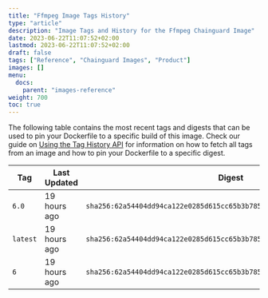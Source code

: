 ```yaml
---
title: "Ffmpeg Image Tags History"
type: "article"
description: "Image Tags and History for the Ffmpeg Chainguard Image"
date: 2023-06-22T11:07:52+02:00
lastmod: 2023-06-22T11:07:52+02:00
draft: false
tags: ["Reference", "Chainguard Images", "Product"]
images: []
menu:
  docs:
    parent: "images-reference"
weight: 700
toc: true
---
```


The following table contains the most recent tags and digests that can be used to pin your Dockerfile to a specific build of this image. Check our guide on [Using the Tag History API](/chainguard/chainguard-images/using-the-tag-history-api/) for information on how to fetch all tags from an image and how to pin your Dockerfile to a specific digest.

| Tag      | Last Updated | Digest                                                                    |
|----------|--------------|---------------------------------------------------------------------------|
| `6.0`    | 19 hours ago | `sha256:62a54404dd94ca122e0285d615cc65b3b785eb0b14f4f76e0cfca99ad0593997` |
| `latest` | 19 hours ago | `sha256:62a54404dd94ca122e0285d615cc65b3b785eb0b14f4f76e0cfca99ad0593997` |
| `6`      | 19 hours ago | `sha256:62a54404dd94ca122e0285d615cc65b3b785eb0b14f4f76e0cfca99ad0593997` |
